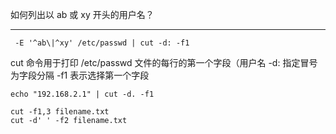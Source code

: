 如何列出以 ab 或 xy 开头的用户名？

<hr>

```shell
 -E '^ab\|^xy' /etc/passwd | cut -d: -f1
```

cut 命令用于打印 /etc/passwd 文件的每行的第一个字段（用户名
-d: 指定冒号为字段分隔
-f1 表示选择第一个字段

```shell
echo "192.168.2.1" | cut -d. -f1

cut -f1,3 filename.txt
cut -d' ' -f2 filename.txt
```
